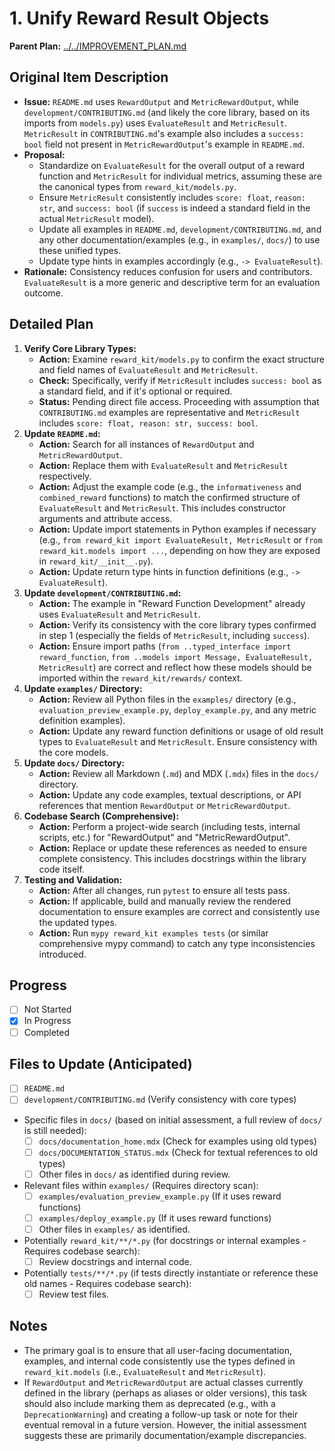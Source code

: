 # 1. Unify Reward Result Objects

**Parent Plan:** [../../IMPROVEMENT_PLAN.md](../../IMPROVEMENT_PLAN.md)

## Original Item Description

*   **Issue:** `README.md` uses `RewardOutput` and `MetricRewardOutput`, while `development/CONTRIBUTING.md` (and likely the core library, based on its imports from `models.py`) uses `EvaluateResult` and `MetricResult`. `MetricResult` in `CONTRIBUTING.md`'s example also includes a `success: bool` field not present in `MetricRewardOutput`'s example in `README.md`.
*   **Proposal:**
    *   Standardize on `EvaluateResult` for the overall output of a reward function and `MetricResult` for individual metrics, assuming these are the canonical types from `reward_kit/models.py`.
    *   Ensure `MetricResult` consistently includes `score: float`, `reason: str`, and `success: bool` (if `success` is indeed a standard field in the actual `MetricResult` model).
    *   Update all examples in `README.md`, `development/CONTRIBUTING.md`, and any other documentation/examples (e.g., in `examples/`, `docs/`) to use these unified types.
    *   Update type hints in examples accordingly (e.g., `-> EvaluateResult`).
*   **Rationale:** Consistency reduces confusion for users and contributors. `EvaluateResult` is a more generic and descriptive term for an evaluation outcome.

## Detailed Plan

1.  **Verify Core Library Types:**
    *   **Action:** Examine `reward_kit/models.py` to confirm the exact structure and field names of `EvaluateResult` and `MetricResult`.
    *   **Check:** Specifically, verify if `MetricResult` includes `success: bool` as a standard field, and if it's optional or required.
    *   **Status:** Pending direct file access. Proceeding with assumption that `CONTRIBUTING.md` examples are representative and `MetricResult` includes `score: float, reason: str, success: bool`.
2.  **Update `README.md`:**
    *   **Action:** Search for all instances of `RewardOutput` and `MetricRewardOutput`.
    *   **Action:** Replace them with `EvaluateResult` and `MetricResult` respectively.
    *   **Action:** Adjust the example code (e.g., the `informativeness` and `combined_reward` functions) to match the confirmed structure of `EvaluateResult` and `MetricResult`. This includes constructor arguments and attribute access.
    *   **Action:** Update import statements in Python examples if necessary (e.g., `from reward_kit import EvaluateResult, MetricResult` or `from reward_kit.models import ...`, depending on how they are exposed in `reward_kit/__init__.py`).
    *   **Action:** Update return type hints in function definitions (e.g., `-> EvaluateResult`).
3.  **Update `development/CONTRIBUTING.md`:**
    *   **Action:** The example in "Reward Function Development" already uses `EvaluateResult` and `MetricResult`.
    *   **Action:** Verify its consistency with the core library types confirmed in step 1 (especially the fields of `MetricResult`, including `success`).
    *   **Action:** Ensure import paths (`from ..typed_interface import reward_function`, `from ..models import Message, EvaluateResult, MetricResult`) are correct and reflect how these models should be imported within the `reward_kit/rewards/` context.
4.  **Update `examples/` Directory:**
    *   **Action:** Review all Python files in the `examples/` directory (e.g., `evaluation_preview_example.py`, `deploy_example.py`, and any metric definition examples).
    *   **Action:** Update any reward function definitions or usage of old result types to `EvaluateResult` and `MetricResult`. Ensure consistency with the core models.
5.  **Update `docs/` Directory:**
    *   **Action:** Review all Markdown (`.md`) and MDX (`.mdx`) files in the `docs/` directory.
    *   **Action:** Update any code examples, textual descriptions, or API references that mention `RewardOutput` or `MetricRewardOutput`.
6.  **Codebase Search (Comprehensive):**
    *   **Action:** Perform a project-wide search (including tests, internal scripts, etc.) for "RewardOutput" and "MetricRewardOutput".
    *   **Action:** Replace or update these references as needed to ensure complete consistency. This includes docstrings within the library code itself.
7.  **Testing and Validation:**
    *   **Action:** After all changes, run `pytest` to ensure all tests pass.
    *   **Action:** If applicable, build and manually review the rendered documentation to ensure examples are correct and consistently use the updated types.
    *   **Action:** Run `mypy reward_kit examples tests` (or similar comprehensive mypy command) to catch any type inconsistencies introduced.

## Progress

*   [ ] Not Started
*   [X] In Progress
*   [ ] Completed

## Files to Update (Anticipated)

*   [ ] `README.md`
*   [ ] `development/CONTRIBUTING.md` (Verify consistency with core types)
*   Specific files in `docs/` (based on initial assessment, a full review of `docs/` is still needed):
    *   [ ] `docs/documentation_home.mdx` (Check for examples using old types)
    *   [ ] `docs/DOCUMENTATION_STATUS.mdx` (Check for textual references to old types)
    *   [ ] Other files in `docs/` as identified during review.
*   Relevant files within `examples/` (Requires directory scan):
    *   [ ] `examples/evaluation_preview_example.py` (If it uses reward functions)
    *   [ ] `examples/deploy_example.py` (If it uses reward functions)
    *   [ ] Other files in `examples/` as identified.
*   Potentially `reward_kit/**/*.py` (for docstrings or internal examples - Requires codebase search):
    *   [ ] Review docstrings and internal code.
*   Potentially `tests/**/*.py` (if tests directly instantiate or reference these old names - Requires codebase search):
    *   [ ] Review test files.

## Notes

*   The primary goal is to ensure that all user-facing documentation, examples, and internal code consistently use the types defined in `reward_kit.models` (i.e., `EvaluateResult` and `MetricResult`).
*   If `RewardOutput` and `MetricRewardOutput` are actual classes currently defined in the library (perhaps as aliases or older versions), this task should also include marking them as deprecated (e.g., with a `DeprecationWarning`) and creating a follow-up task or note for their eventual removal in a future version. However, the initial assessment suggests these are primarily documentation/example discrepancies. 